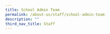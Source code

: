 ```yaml
---
title: School Admin Team
permalink: /about-us/staff/school-admin-team
description: ""
third_nav_title: Staff
---
```



